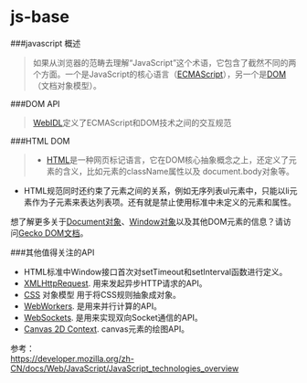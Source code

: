 # js-base

###javascript 概述
> 如果从浏览器的范畴去理解“JavaScript”这个术语，它包含了截然不同的两个方面。一个是JavaScript的核心语言（[ECMAScript][0]），另一个是[DOM][1]（文档对象模型）。  

###DOM API
> [WebIDL][11]定义了ECMAScript和DOM技术之间的交互规范

###HTML DOM
> * [HTML][2]是一种网页标记语言，它在DOM核心抽象概念之上，还定义了元素的含义，比如元素的className属性以及 document.body对象等。
* HTML规范同时还约束了元素之间的关系，例如无序列表ul元素中，只能以li元素作为子元素来表达列表项。还有就是禁止使用标准中未定义的元素和属性。

想了解更多关于[Document对象][4]、[Window对象][4]以及其他DOM元素的信息？请访问[Gecko DOM文档][5]。

###其他值得关注的API
* HTML标准中Window接口首次对setTimeout和setInterval函数进行定义。
* [XMLHttpRequest][6]. 用来发起异步HTTP请求的API。
* [CSS][7] 对象模型 用于将CSS规则抽象成对象。
* [WebWorkers][8]. 是用来并行计算的API。
* [WebSockets][9]. 是用来实现双向Socket通信的API。
* [Canvas 2D Context][9]. canvas元素的绘图API。

[0]: https://github.com/lm-JS/js-base/blob/master/ECMAScript.md
[1]: https://github.com/lm-JS/js-base/blob/master/DOM.md
[2]: http://www.whatwg.org/html
[3]: https://developer.mozilla.org/zh-CN/docs/Web/API/document
[4]: https://developer.mozilla.org/zh-CN/docs/Web/API/Window
[5]: https://developer.mozilla.org/zh-CN/docs/Web/API/Document_Object_Model
[6]: https://dvcs.w3.org/hg/xhr/raw-file/tip/Overview.html
[7]: http://dev.w3.org/csswg/cssom/
[8]: http://www.whatwg.org/specs/web-workers/current-work/
[9]: https://html.spec.whatwg.org/multipage//comms.html#network
[10]: https://html.spec.whatwg.org/multipage/scripting.html#2dcontext
[11]: https://www.w3.org/TR/WebIDL/

参考：  
https://developer.mozilla.org/zh-CN/docs/Web/JavaScript/JavaScript_technologies_overview 
